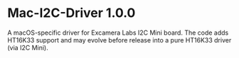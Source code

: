 # Mac-I2C-Driver 1.0.0

A macOS-specific driver for Excamera Labs I2C Mini board. The code adds HT16K33 support and may evolve before release into a pure HT16K33 driver (via I2C Mini).